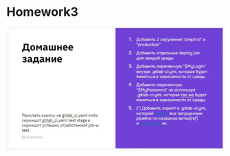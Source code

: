 # Homework3
![Снимок экрана 2023-12-09 в 10.54.10.png](%D0%A1%D0%BD%D0%B8%D0%BC%D0%BE%D0%BA%20%D1%8D%D0%BA%D1%80%D0%B0%D0%BD%D0%B0%202023-12-09%20%D0%B2%2010.54.10.png)